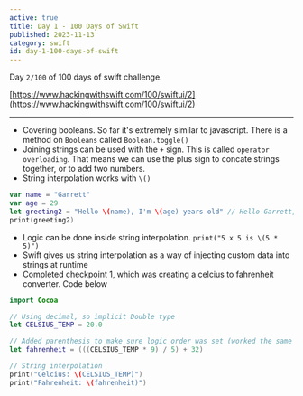 ```yaml
---
active: true
title: Day 1 - 100 Days of Swift
published: 2023-11-13
category: swift
id: day-1-100-days-of-swift
---
```


Day `2/100` of 100 days of swift challenge.

[https://www.hackingwithswift.com/100/swiftui/2](https://www.hackingwithswift.com/100/swiftui/2)

---

-   Covering booleans. So far it's extremely similar to javascript. There is a method on `Booleans` called `Boolean.toggle()`
-   Joining strings can be used with the `+` sign. This is called `operator overloading`. That means we can use the plus sign to concate strings together, or to add two numbers.
-   String interpolation works with `\()`

```swift
var name = "Garrett"
var age = 29
let greeting2 = "Hello \(name), I'm \(age) years old" // Hello Garrett, I'm 29 years old
print(greeting2)
```

-   Logic can be done inside string interpolation. `print("5 x 5 is \(5 * 5)")`
-   Swift gives us string interpolation as a way of injecting custom data into strings at runtime
-   Completed checkpoint 1, which was creating a celcius to fahrenheit converter. Code below

```swift
import Cocoa

// Using decimal, so implicit Double type
let CELSIUS_TEMP = 20.0

// Added parenthesis to make sure logic order was set (worked the same without)
let fahrenheit = (((CELSIUS_TEMP * 9) / 5) + 32)

// String interpolation
print("Celcius: \(CELSIUS_TEMP)")
print("Fahrenheit: \(fahrenheit)")
```
